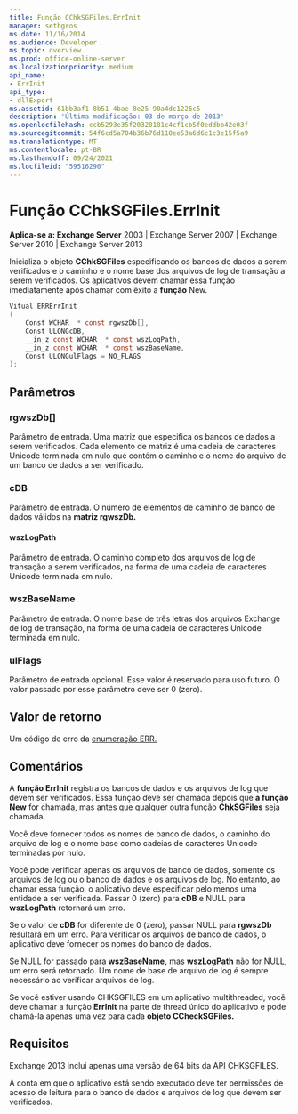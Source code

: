 ```yaml
---
title: Função CChkSGFiles.ErrInit
manager: sethgros
ms.date: 11/16/2014
ms.audience: Developer
ms.topic: overview
ms.prod: office-online-server
ms.localizationpriority: medium
api_name:
- ErrInit
api_type:
- dllExport
ms.assetid: 61bb3af1-8b51-4bae-8e25-90a4dc1226c5
description: 'Última modificação: 03 de março de 2013'
ms.openlocfilehash: ccb5293e35f20328181c4cf1cb5f0eddbb42e03f
ms.sourcegitcommit: 54f6cd5a704b36b76d110ee53a6d6c1c3e15f5a9
ms.translationtype: MT
ms.contentlocale: pt-BR
ms.lasthandoff: 09/24/2021
ms.locfileid: "59516290"
---
```

# <a name="cchksgfileserrinit-function"></a>Função CChkSGFiles.ErrInit
  
**Aplica-se a: Exchange Server** 2003 | Exchange Server 2007 | Exchange Server 2010 | Exchange Server 2013
  
Inicializa o objeto **CChkSGFiles** especificando os bancos de dados a serem verificados e o caminho e o nome base dos arquivos de log de transação a serem verificados. Os aplicativos devem chamar essa função imediatamente após chamar com êxito a **função** New. 
  
```cs
Vitual ERRErrInit  
(
    Const WCHAR  * const rgwszDb[],
    Const ULONGcDB,
    __in_z const WCHAR  * const wszLogPath,
    __in_z const WCHAR  * const wszBaseName,
    Const ULONGulFlags = NO_FLAGS
);

```

## <a name="parameters"></a>Parâmetros

### <a name="rgwszdb"></a>rgwszDb[]
  
Parâmetro de entrada. Uma matriz que especifica os bancos de dados a serem verificados. Cada elemento de matriz é uma cadeia de caracteres Unicode terminada em nulo que contém o caminho e o nome do arquivo de um banco de dados a ser verificado.
    
### <a name="cdb"></a>cDB
  
Parâmetro de entrada. O número de elementos de caminho de banco de dados válidos na **matriz rgwszDb.** 
    
#### <a name="wszlogpath"></a>wszLogPath
  
Parâmetro de entrada. O caminho completo dos arquivos de log de transação a serem verificados, na forma de uma cadeia de caracteres Unicode terminada em nulo.
    
### <a name="wszbasename"></a>wszBaseName
  
Parâmetro de entrada. O nome base de três letras dos arquivos Exchange de log de transação, na forma de uma cadeia de caracteres Unicode terminada em nulo.
    
### <a name="ulflags"></a>ulFlags
  
Parâmetro de entrada opcional. Esse valor é reservado para uso futuro. O valor passado por esse parâmetro deve ser 0 (zero).
    
## <a name="return-value"></a>Valor de retorno

Um código de erro da [enumeração ERR.](cchksgfiles-err-enumeration.md) 
  
## <a name="remarks"></a>Comentários

A **função ErrInit** registra os bancos de dados e os arquivos de log que devem ser verificados. Essa função deve ser chamada depois que **a função New** for chamada, mas antes que qualquer outra função **ChkSGFiles** seja chamada. 
  
Você deve fornecer todos os nomes de banco de dados, o caminho do arquivo de log e o nome base como cadeias de caracteres Unicode terminadas por nulo.
  
Você pode verificar apenas os arquivos de banco de dados, somente os arquivos de log ou o banco de dados e os arquivos de log. No entanto, ao chamar essa função, o aplicativo deve especificar pelo menos uma entidade a ser verificada. Passar 0 (zero) para  **cDB**  e NULL para  **wszLogPath**  retornará um erro. 
  
Se o valor de  **cDB**  for diferente de 0 (zero), passar NULL para  **rgwszDb**  resultará em um erro. Para verificar os arquivos de banco de dados, o aplicativo deve fornecer os nomes do banco de dados. 
  
Se NULL for passado para  **wszBaseName,**  mas  **wszLogPath**  não for NULL, um erro será retornado. Um nome de base de arquivo de log é sempre necessário ao verificar arquivos de log. 
  
Se você estiver usando CHKSGFILES em um aplicativo multithreaded, você deve chamar a função **ErrInit** na parte de thread único do aplicativo e pode chamá-la apenas uma vez para cada **objeto CCheckSGFiles.** 
  
## <a name="requirements"></a>Requisitos

Exchange 2013 inclui apenas uma versão de 64 bits da API CHKSGFILES.
  
A conta em que o aplicativo está sendo executado deve ter permissões de acesso de leitura para o banco de dados e arquivos de log que devem ser verificados.
  


